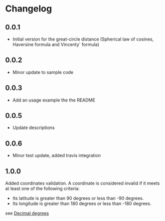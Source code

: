 # Changelog

## 0.0.1

- Initial version for the great-circle distance (Spherical law of cosines, Haversine formula and Vincenty` formula)

## 0.0.2

- Minor update to sample code

## 0.0.3

- Add an usage example the the README

## 0.0.5

- Update descriptions

## 0.0.6

- Minor test update, added travis integration

## 1.0.0
Added coordinates validation. 
A coordinate is considered invalid if it meets at least one of the following criteria:
- Its latitude is greater than 90 degrees or less than -90 degrees.
- Its longitude is greater than 180 degrees or less than -180 degrees.

see [Decimal degrees](https://en.wikipedia.org/wiki/Decimal_degrees)